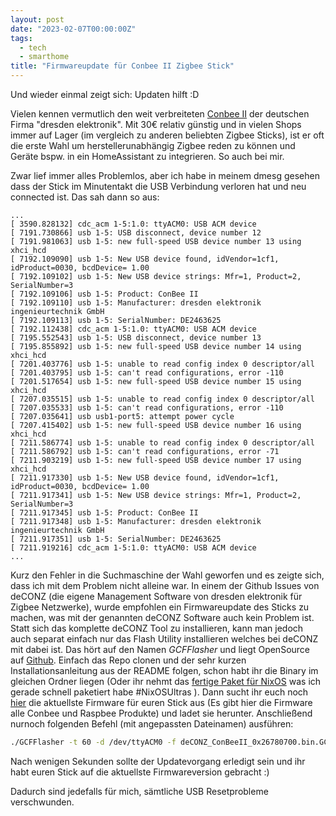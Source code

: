 ```yaml
---
layout: post
date: "2023-02-07T00:00:00Z"
tags:
  - tech
  - smarthome
title: "Firmwareupdate für Conbee II Zigbee Stick"
---
```


Und wieder einmal zeigt sich: Updaten hilft :D

<!--more-->

Vielen kennen vermutlich den weit verbreiteten [Conbee II](https://phoscon.de/en/conbee2) der deutschen Firma "dresden elektronik". Mit 30€ relativ
günstig und in vielen Shops immer auf Lager (im vergleich zu anderen beliebten Zigbee Sticks), ist er oft die erste
Wahl um herstellerunabhängig Zigbee reden zu können und Geräte bspw. in ein HomeAssistant zu integrieren. So auch bei
mir.

Zwar lief immer alles Problemlos, aber ich habe in meinem dmesg gesehen dass der Stick im Minutentakt die USB Verbindung
verloren hat und neu connected ist. Das sah dann so aus:

```
...
[ 3590.828132] cdc_acm 1-5:1.0: ttyACM0: USB ACM device
[ 7191.730866] usb 1-5: USB disconnect, device number 12
[ 7191.981063] usb 1-5: new full-speed USB device number 13 using xhci_hcd
[ 7192.109090] usb 1-5: New USB device found, idVendor=1cf1, idProduct=0030, bcdDevice= 1.00
[ 7192.109102] usb 1-5: New USB device strings: Mfr=1, Product=2, SerialNumber=3
[ 7192.109106] usb 1-5: Product: ConBee II
[ 7192.109110] usb 1-5: Manufacturer: dresden elektronik ingenieurtechnik GmbH
[ 7192.109113] usb 1-5: SerialNumber: DE2463625
[ 7192.112438] cdc_acm 1-5:1.0: ttyACM0: USB ACM device
[ 7195.552543] usb 1-5: USB disconnect, device number 13
[ 7195.855892] usb 1-5: new full-speed USB device number 14 using xhci_hcd
[ 7201.403776] usb 1-5: unable to read config index 0 descriptor/all
[ 7201.403795] usb 1-5: can't read configurations, error -110
[ 7201.517654] usb 1-5: new full-speed USB device number 15 using xhci_hcd
[ 7207.035515] usb 1-5: unable to read config index 0 descriptor/all
[ 7207.035533] usb 1-5: can't read configurations, error -110
[ 7207.035641] usb usb1-port5: attempt power cycle
[ 7207.415402] usb 1-5: new full-speed USB device number 16 using xhci_hcd
[ 7211.586774] usb 1-5: unable to read config index 0 descriptor/all
[ 7211.586792] usb 1-5: can't read configurations, error -71
[ 7211.903219] usb 1-5: new full-speed USB device number 17 using xhci_hcd
[ 7211.917330] usb 1-5: New USB device found, idVendor=1cf1, idProduct=0030, bcdDevice= 1.00
[ 7211.917341] usb 1-5: New USB device strings: Mfr=1, Product=2, SerialNumber=3
[ 7211.917345] usb 1-5: Product: ConBee II
[ 7211.917348] usb 1-5: Manufacturer: dresden elektronik ingenieurtechnik GmbH
[ 7211.917351] usb 1-5: SerialNumber: DE2463625
[ 7211.919216] cdc_acm 1-5:1.0: ttyACM0: USB ACM device
...
```

Kurz den Fehler in die Suchmaschine der Wahl geworfen und es zeigte sich, dass ich mit dem Problem nicht alleine war. In einem
der Github Issues von deCONZ (die eigene Management Software von dresden elektronik für Zigbee Netzwerke), wurde
empfohlen ein Firmwareupdate des Sticks zu machen, was mit der genannten deCONZ Software auch kein Problem ist. Statt
sich das komplette deCONZ Tool zu installieren, kann man jedoch auch separat einfach nur das Flash Utility
installieren welches bei  deCONZ mit dabei ist. Das hört auf den Namen *GCFFlasher* und liegt OpenSource auf
[Github](https://github.com/dresden-elektronik/gcfflasher). Einfach das Repo clonen und der sehr kurzen
Installationsanleitung aus der README folgen, schon habt ihr die Binary im gleichen Ordner liegen (Oder ihr nehmt das
[fertige Paket für NixOS](https://github.com/NixOS/nixpkgs/pull/215149) was ich gerade schnell paketiert habe
#NixOSUltras ). Dann sucht ihr euch noch [hier](https://deconz.dresden-elektronik.de/deconz-firmware/) die aktuellste
Firmware für euren Stick aus (Es gibt hier die Firmware alle Conbee und Raspbee Produkte) und ladet sie herunter.
Anschließend nurnoch folgenden Befehl (mit angepassten Dateinamen) ausführen:

```bash
./GCFFlasher -t 60 -d /dev/ttyACM0 -f deCONZ_ConBeeII_0x26780700.bin.GCF
```

Nach wenigen Sekunden sollte der Updatevorgang erledigt sein und ihr habt euren Stick auf die aktuellste Firmwareversion
gebracht :)

Dadurch sind jedefalls für mich, sämtliche USB Resetprobleme verschwunden.
